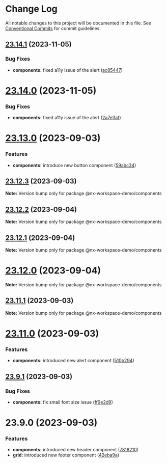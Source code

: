 # Change Log

All notable changes to this project will be documented in this file.
See [Conventional Commits](https://conventionalcommits.org) for commit guidelines.

## [23.14.1](https://github.com/yashkundalia01/nx-workspace-github-action-demo/compare/v23.14.0...v23.14.1) (2023-11-05)

### Bug Fixes

- **components:** fixed a11y issue of the alert ([ac85447](https://github.com/yashkundalia01/nx-workspace-github-action-demo/commit/ac85447f8a9d89c4e901576f03373eba7b043898))

# [23.14.0](https://github.com/yashkundalia01/nx-workspace-github-action-demo/compare/v23.13.0...v23.14.0) (2023-11-05)

### Bug Fixes

- **components:** fixed a11y issue of the alert ([2a7e3af](https://github.com/yashkundalia01/nx-workspace-github-action-demo/commit/2a7e3af215e24a4ca88eb2092d64561b3060a1c5))

# [23.13.0](https://github.com/yashkundalia01/nx-workspace-github-action-demo/compare/v23.12.3...v23.13.0) (2023-09-03)

### Features

- **components:** introduce new button component ([59abc34](https://github.com/yashkundalia01/nx-workspace-github-action-demo/commit/59abc348f006bf76af73b76d10bd73e3c1cf1f9f))

## [23.12.3](https://github.com/yashkundalia01/nx-workspace-github-action-demo/compare/v23.12.2...v23.12.3) (2023-09-03)

**Note:** Version bump only for package @nx-workspace-demo/components

## [23.12.2](https://github.com/yashkundalia01/nx-workspace-github-action-demo/compare/v23.12.1...v23.12.2) (2023-09-04)

**Note:** Version bump only for package @nx-workspace-demo/components

## [23.12.1](https://github.com/yashkundalia01/nx-workspace-github-action-demo/compare/v23.12.0...v23.12.1) (2023-09-04)

**Note:** Version bump only for package @nx-workspace-demo/components

# [23.12.0](https://github.com/yashkundalia01/nx-workspace-github-action-demo/compare/v23.11.1...v23.12.0) (2023-09-04)

**Note:** Version bump only for package @nx-workspace-demo/components

## [23.11.1](https://github.com/yashkundalia01/nx-workspace-github-action-demo/compare/v23.11.0...v23.11.1) (2023-09-03)

**Note:** Version bump only for package @nx-workspace-demo/components

# [23.11.0](https://github.com/yashkundalia01/nx-workspace-github-action-demo/compare/v23.10.0...v23.11.0) (2023-09-03)

### Features

- **components:** introduced new alert component ([510b294](https://github.com/yashkundalia01/nx-workspace-github-action-demo/commit/510b2944139d7315bfdf9ea55c7acb36d62bbde3))

## [23.9.1](https://github.com/yashkundalia01/nx-workspace-github-action-demo/compare/v23.9.0...v23.9.1) (2023-09-03)

### Bug Fixes

- **components:** fix small font size issue ([ff9e2d9](https://github.com/yashkundalia01/nx-workspace-github-action-demo/commit/ff9e2d93e1ec30b83ac727f547bbb97f5085d5e7))

# 23.9.0 (2023-09-03)

### Features

- **components:** introduced new header component ([7818210](https://github.com/yashkundalia01/nx-workspace-github-action-demo/commit/7818210b41f620373dea8b967c81c78752a0248b))
- **grid:** introduced new footer component ([42eba9a](https://github.com/yashkundalia01/nx-workspace-github-action-demo/commit/42eba9a11bd3adb27187d1c93a3956267e68d1e0))

